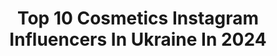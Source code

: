 ---
title: Top 10 Cosmetics Instagram Influencers In Ukraine In 2024
description: >-
  Find top cosmetics Instagram influencers in Ukraine in 2024. Most popular hashtags: #makeup #cosmetics #smokyeyes.
platform: Instagram
hits: 39
text_top: Analyze the top-rated Instagram influencers on inBeat.
text_bottom: Our search engine aggregates 39 Instagram influencers like this in Ukraine for you to pitch.
profiles:
  - username: "kris_stepaniuk"
    fullname: >-
      ХРИСТИНА СТЕПАНЮК
    bio: >-
      𝕝𝕚𝕗𝕖𝕤𝕥𝕪𝕝𝕖 𝕓𝕝𝕠𝕘 🤍 люблю Бога 🕊 навчу і тебе ❤️ ⠀ content-maker: @secret.island.cosmetic founder: @fox_kids.wear ⠀ більше тут 👇🏻 #kris_навігація
    location: "Ukraine"
    followers: 9256
    engagement: 3173
    commentsToLikes: 0.019683
    id: ck14h6yln8ukg0i19d9f4z1my
    verified: false
    hashtags: "#kris, #royalfamily"
  - username: "olena__batalina"
    fullname: >-
      Olena Batalina🖤 СТИЛІСТ
    bio: >-
      Стилізую фотозйомки 🧥 Робота з брендами ☝🏼 Персональний стиліст 🖤 Амбасадор @lelia_cosmetics
    location: "Ukraine"
    followers: 4268
    engagement: 778
    commentsToLikes: 0.062679
    id: ck5zwn30l6eza0i14jzrm6h8w
    verified: false
    hashtags: ""
  - username: "facetime_studio_lviv"
    fullname: >-
      FaceTime_studio
    bio: >-
      🛒 Інтернет-магазин @facetime_cosmetics Макіяж, бровки, зачіски, манікюр 📞063 407 80 84 📍Академіка Богомольця, 15 Графік роботи: 10:00-19:00
    location: "Ukraine"
    followers: 3953
    engagement: 159
    commentsToLikes: 0.006126
    id: ckap408vm59yk0i784r664253
    verified: false
    hashtags: "#haloween2020, #facetime, #instafollow, #ft"
  - username: "margo.horror_beauty"
    fullname: >-
      Margo Horror&Beauty
    bio: >-
      Makeup- is my meditation♥ Inspiring you- is my destiny #Ukraine #kherson #makeup #makeupartist #31daysofmehronhalloween #NYXFaceAwards #halloween
    location: "Ukraine"
    followers: 28969
    engagement: 61
    commentsToLikes: 0.084808
    id: ck5hnkw8znyh70i11c1dxha5k
    verified: false
    hashtags: "#xobeauty, #instamakeup, #makeuptransformation, #dragon"
  - username: "sonya22.08"
    fullname: >-
      SONYA MODEL
    bio: >-
      📍Ukraine🇺🇦 ▪️MA : @vocemodels @agentkate_ ▪️My brand @kos_wool ▪️Покажу мир моими глазами ▪️Туризм | Психология | Диетология 🇪🇸🇮🇹🇵🇱🇲🇪🇩🇪🇹🇷🇸🇬🇲🇾🇲🇨🇬🇷
    location: "Ukraine"
    followers: 22066
    engagement: 307
    commentsToLikes: 0.052223
    id: ck0tt4y9b16c40i1998ja5tza
    verified: false
    hashtags: "#clouds, #sky, #sun, #waterfoam"
  - username: "krisdaniluk_makeup"
    fullname: >-
      ВІЗАЖИСТ 🔝ХРИСТИНА ДАНИЛЮК
    bio: >-
      Твоя BeautyBoss ▫️Пишу про косметику ▫️Роблю найстійкіший MAKEUP ▫️Навчу робити ідеальний макіяж з 0 ▫️Підвищу твою кваліфікацію
    location: "Ukraine"
    followers: 40061
    engagement: 138
    commentsToLikes: 0.103793
    id: ckaowpvsn9x8g0i78zpmz5agl
    verified: false
    hashtags: "#wedding, #eveningmakeup, #makeupmasterclass, #makeuplifestyle"
  - username: "liubovpogorelaphotography"
    fullname: >-
      Photographer Liubov Pogorela
    bio: >-
      beauty photographer and retoucher published in Vogue, Harper's Bazaar, Schön! Magazine 📍 Kyiv, Ukraine
    location: "Ukraine"
    followers: 22419
    engagement: 670
    commentsToLikes: 0.017489
    id: ck15qkp163bka0i19k2oxkldo
    verified: false
    hashtags: "#studioportraits, #editwithus, #profoto, #commercialmakeup"
  - username: "svitlanasokoliuk"
    fullname: >-
      Svitlana Bondarenko
    bio: >-
      ⠀ 👠Co-founder @largo.fashion ☝️Розкажу як зібрати базовий гардероб 🌏Подорожую 21 країна 🗺️Навігація⬇️
    location: "Ukraine"
    followers: 20894
    engagement: 241
    commentsToLikes: 0.080819
    id: ckaoszfmytp3z0i78fvv2b22a
    verified: false
    hashtags: "#masks, #look, #spain, #food"
  - username: "lekras0vka"
    fullname: >-
      здесь я мейкапер🤒
    bio: >-
      @lekrasivo ⬅️ me @mnelekrasivo макияж 💄/ брови 🤤 👇🏻🏳️‍🌈новое видео уже тут🏳️‍🌈👇🏻
    location: "Ukraine"
    followers: 33115
    engagement: 1182
    commentsToLikes: 0.004634
    id: ck8taojl0sib90j789u2n3y60
    verified: false
    hashtags: "#grungeaesthetic, #lgbt, #tomboy, #moods"
  - username: "marthaoborska"
    fullname: >-
      Martha Oborska Rybalo
    bio: >-
      ♾❤️ Ukrainian illustrator 🤍aesthetic blogger Work @illustratedbymartha Life @oceangirlintown Open to business integrations📩_marthaoborska@gmail.com
    location: "Ukraine"
    followers: 20315
    engagement: 262
    commentsToLikes: 0.045569
    id: ck0w14uevhkgf0i19946zbnxk
    verified: false
    hashtags: "#beautyillustration, #fentybeauty, #glossbombcream, #jewelry"
---